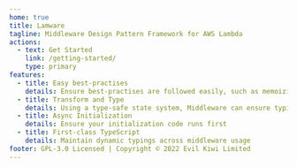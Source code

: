 ```yaml
---
home: true
title: Lamware
tagline: Middleware Design Pattern Framework for AWS Lambda
actions:
  - text: Get Started
    link: /getting-started/
    type: primary
features:
  - title: Easy best-practises
    details: Ensure best-practises are followed easily, such as memoizing outside handler
  - title: Transform and Type
    details: Using a type-safe state system, Middleware can ensure typings through injected state
  - title: Async Initialization
    details: Ensure your initialization code runs first
  - title: First-class TypeScript
    details: Maintain dynamic typings across middleware usage
footer: GPL-3.0 Licensed | Copyright © 2022 Evil Kiwi Limited
---
```

